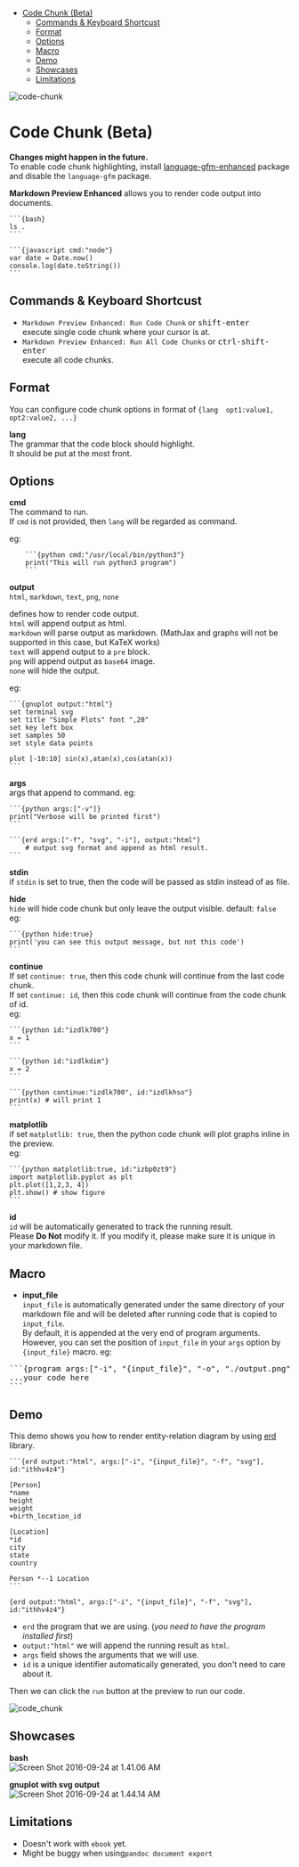 <!-- toc orderedList:0 depthFrom: 1 -->

* [Code Chunk (Beta)](#code-chunk-beta)
	* [Commands & Keyboard Shortcust](#commands-keyboard-shortcust)
	* [Format](#format)
	* [Options](#options)
	* [Macro](#macro)
	* [Demo](#demo)
	* [Showcases](#showcases)
	* [Limitations](#limitations)

<!-- tocstop -->

![code-chunk](http://i.imgur.com/MAtC3SD.gif)

# Code Chunk (Beta)  
**Changes might happen in the future.**  
To enable code chunk highlighting, install [language-gfm-enhanced](https://atom.io/packages/language-gfm-enhanced) package and disable the `language-gfm` package.    

**Markdown Preview Enhanced** allows you to render code output into documents.     

    ```{bash}
    ls .
    ```

    ```{javascript cmd:"node"}
    var date = Date.now()
    console.log(date.toString())
    ```   

## Commands & Keyboard Shortcust
* `Markdown Preview Enhanced: Run Code Chunk` or <kbd>shift-enter</kbd>      
execute single code chunk where your cursor is at.    
* `Markdown Preview Enhanced: Run All Code Chunks` or <kbd>ctrl-shift-enter</kbd>   
execute all code chunks.    

## Format
You can configure code chunk options in format of `{lang  opt1:value1, opt2:value2, ...}`    

**lang**  
The grammar that the code block should highlight.  
It should be put at the most front.  

## Options
**cmd**    
The command to run.  
If `cmd` is not provided, then `lang` will be regarded as command.    

eg:  

		```{python cmd:"/usr/local/bin/python3"}
		print("This will run python3 program")
		```


**output**  
`html`, `markdown`, `text`, `png`, `none`  

defines how to render code output.   
`html` will append output as html.    
`markdown` will parse output as markdown. (MathJax and graphs will not be supported in this case, but KaTeX works)      
`text` will append output to a `pre` block.    
`png` will append output as `base64` image.  
`none` will hide the output.  

eg:     

    ```{gnuplot output:"html"}
    set terminal svg
    set title "Simple Plots" font ",20"
    set key left box
    set samples 50
    set style data points

    plot [-10:10] sin(x),atan(x),cos(atan(x))
    ```

**args**  
args that append to command. eg:    

    ```{python args:["-v"]}
    print("Verbose will be printed first")
    ```

    ```{erd args:["-f", "svg", "-i"], output:"html"}
		# output svg format and append as html result.
    ```

**stdin**  
if `stdin` is set to true, then the code will be passed as stdin instead of as file.

**hide**  
`hide` will hide code chunk but only leave the output visible. default: `false`  
eg:

    ```{python hide:true}
    print('you can see this output message, but not this code')
    ```

**continue**  
If set `continue: true`, then this code chunk will continue from the last code chunk.  
If set `continue: id`, then this code chunk will continue from the code chunk of id.  
eg:    

	```{python id:"izdlk700"}
	x = 1
	```

	```{python id:"izdlkdim"}
	x = 2
	```

	```{python continue:"izdlk700", id:"izdlkhso"}
	print(x) # will print 1
	```

**matplotlib**  
if set `matplotlib: true`, then the python code chunk will plot graphs inline in the preview.    
eg:    

	```{python matplotlib:true, id:"izbp0zt9"}
	import matplotlib.pyplot as plt
	plt.plot([1,2,3, 4])
	plt.show() # show figure
	```


**id**  
`id` will be automatically generated to track the running result.  
Please **Do Not** modify it. If you modify it, please make sure it is unique in your markdown file.    

## Macro
* **input_file**  
`input_file` is automatically generated under the same directory of your markdown file and will be deleted after running code that is copied to `input_file`.      
By default, it is appended at the very end of program arguments.  
However, you can set the position of `input_file` in your `args` option by `{input_file}` macro. eg:  

<pre>
```{program args:["-i", "{input_file}", "-o", "./output.png"]}
...your code here
```
</pre>

## Demo
This demo shows you how to render entity-relation diagram by using [erd](https://github.com/BurntSushi/erd) library.   

    ```{erd output:"html", args:["-i", "{input_file}", "-f", "svg"], id:"ithhv4z4"}

    [Person]
    *name
    height
    weight
    +birth_location_id

    [Location]
    *id
    city
    state
    country

    Person *--1 Location
    ```

`{erd output:"html", args:["-i", "{input_file}", "-f", "svg"], id:"ithhv4z4"}`  
* `erd` the program that we are using. (*you need to have the program installed first*)  
* `output:"html"` we will append the running result as `html`.  
* `args` field shows the arguments that we will use.  
* `id` is a unique identifier automatically generated, you don't need to care about it.  

Then we can click the `run` button at the preview to run our code.  

![code_chunk](http://i.imgur.com/a7LkJYD.gif)

## Showcases
**bash**  
![Screen Shot 2016-09-24 at 1.41.06 AM](http://i.imgur.com/v5Y7juh.png)

**gnuplot with svg output**    
![Screen Shot 2016-09-24 at 1.44.14 AM](http://i.imgur.com/S93g7Tk.png)

## Limitations
* Doesn't work with `ebook` yet.  
* Might be buggy when using`pandoc document export`